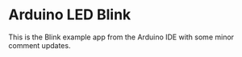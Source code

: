 # Arduino LED Blink

This is the Blink example app from the Arduino IDE with some minor comment updates. 